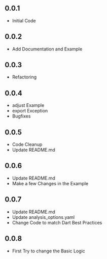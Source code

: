 ## 0.0.1

* Initial Code

## 0.0.2

* Add Documentation and Example

## 0.0.3

* Refactoring

## 0.0.4

* adjust Example
* export Exception
* Bugfixes

## 0.0.5

* Code Cleanup
* Update README.md

## 0.0.6

* Update README.md
* Make a few Changes in the Example

## 0.0.7

* Update README.md
* Update analysis_options.yaml
* Change Code to match Dart Best Practices

## 0.0.8

* First Try to change the Basic Logic